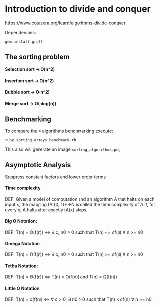 # Introduction to divide and conquer

https://www.coursera.org/learn/algorithms-divide-conquer

Dependencies:

`gem install gruff`

## The sorting problem

#### Selection sort -> O(n^2)
#### Insertion sort -> O(n^2)
#### Bubble sort -> O(n^2)
#### Merge sort -> O(nlog(n))

## Benchmarking

To compare the 4 algorithms benchmarking execute:

`ruby sorting_arrays_benchmark.rb`

This also will generate an image `sorting_algorithms.png`

## Asymptotic Analysis

Suppress constant factors and lower-order terms

#### Time complexity

DEF: Given a model of computation and an algorithm A that halts on each input x, the mapping tA:{0, 1}*→N is called the time complexity of A if, for every x, A halts after exactly tA(x) steps.


#### Big O Notation:

DEF: T(n) = O(f(n)) <=> ∃ c, n0 > 0 such that T(n) <= cf(n) ∀ n >= n0


#### Omega Notation:

DEF: T(n) = Ω(f(n)) <=> ∃ c, n0 > 0 such that T(n) >= cf(n) ∀ n >= n0


#### Tetha Notation:

DEF: T(n) = Θ(f(n)) <=> T(n) = O(f(n)) and T(n) = Ω(f(n))


#### Little O Notation:

DEF: T(n) = o(f(n)) <=> ∀ c > 0, ∃ n0 > 0 such that T(n) < cf(n) ∀ n >= n0
